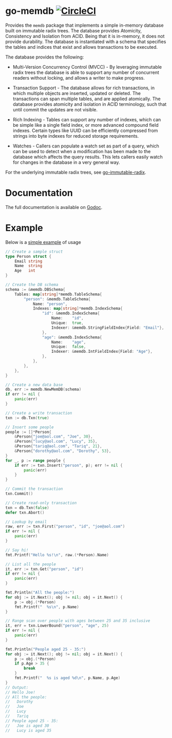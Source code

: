 # go-memdb [![CircleCI](https://circleci.com/gh/hashicorp/go-memdb/tree/master.svg?style=svg)](https://circleci.com/gh/hashicorp/go-memdb/tree/master)

Provides the `memdb` package that implements a simple in-memory database
built on immutable radix trees. The database provides Atomicity, Consistency
and Isolation from ACID. Being that it is in-memory, it does not provide durability.
The database is instantiated with a schema that specifies the tables and indices
that exist and allows transactions to be executed.

The database provides the following:

* Multi-Version Concurrency Control (MVCC) - By leveraging immutable radix trees
  the database is able to support any number of concurrent readers without locking,
  and allows a writer to make progress.

* Transaction Support - The database allows for rich transactions, in which multiple
  objects are inserted, updated or deleted. The transactions can span multiple tables,
  and are applied atomically. The database provides atomicity and isolation in ACID
  terminology, such that until commit the updates are not visible.

* Rich Indexing - Tables can support any number of indexes, which can be simple like
  a single field index, or more advanced compound field indexes. Certain types like
  UUID can be efficiently compressed from strings into byte indexes for reduced
  storage requirements.

* Watches - Callers can populate a watch set as part of a query, which can be used to
  detect when a modification has been made to the database which affects the query
  results. This lets callers easily watch for changes in the database in a very general
  way.

For the underlying immutable radix trees, see [go-immutable-radix](https://github.com/hashicorp/go-immutable-radix).

Documentation
=============

The full documentation is available on [Godoc](https://pkg.go.dev/github.com/hashicorp/go-memdb).

Example
=======

Below is a [simple example](https://play.golang.org/p/gCGE9FA4og1) of usage

```go
// Create a sample struct
type Person struct {
	Email string
	Name  string
	Age   int
}

// Create the DB schema
schema := &memdb.DBSchema{
	Tables: map[string]*memdb.TableSchema{
		"person": &memdb.TableSchema{
			Name: "person",
			Indexes: map[string]*memdb.IndexSchema{
				"id": &memdb.IndexSchema{
					Name:    "id",
					Unique:  true,
					Indexer: &memdb.StringFieldIndex{Field: "Email"},
				},
				"age": &memdb.IndexSchema{
					Name:    "age",
					Unique:  false,
					Indexer: &memdb.IntFieldIndex{Field: "Age"},
				},
			},
		},
	},
}

// Create a new data base
db, err := memdb.NewMemDB(schema)
if err != nil {
	panic(err)
}

// Create a write transaction
txn := db.Txn(true)

// Insert some people
people := []*Person{
	&Person{"joe@aol.com", "Joe", 30},
	&Person{"lucy@aol.com", "Lucy", 35},
	&Person{"tariq@aol.com", "Tariq", 21},
	&Person{"dorothy@aol.com", "Dorothy", 53},
}
for _, p := range people {
	if err := txn.Insert("person", p); err != nil {
		panic(err)
	}
}

// Commit the transaction
txn.Commit()

// Create read-only transaction
txn = db.Txn(false)
defer txn.Abort()

// Lookup by email
raw, err := txn.First("person", "id", "joe@aol.com")
if err != nil {
	panic(err)
}

// Say hi!
fmt.Printf("Hello %s!\n", raw.(*Person).Name)

// List all the people
it, err := txn.Get("person", "id")
if err != nil {
	panic(err)
}

fmt.Println("All the people:")
for obj := it.Next(); obj != nil; obj = it.Next() {
	p := obj.(*Person)
	fmt.Printf("  %s\n", p.Name)
}

// Range scan over people with ages between 25 and 35 inclusive
it, err = txn.LowerBound("person", "age", 25)
if err != nil {
	panic(err)
}

fmt.Println("People aged 25 - 35:")
for obj := it.Next(); obj != nil; obj = it.Next() {
	p := obj.(*Person)
	if p.Age > 35 {
		break
	}
	fmt.Printf("  %s is aged %d\n", p.Name, p.Age)
}
// Output:
// Hello Joe!
// All the people:
//   Dorothy
//   Joe
//   Lucy
//   Tariq
// People aged 25 - 35:
//   Joe is aged 30
//   Lucy is aged 35
```

